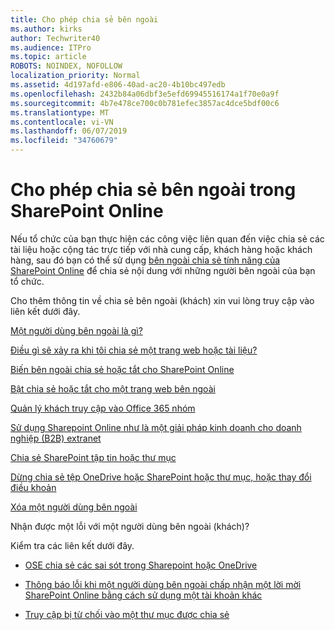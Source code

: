 ```yaml
---
title: Cho phép chia sẻ bên ngoài
ms.author: kirks
author: Techwriter40
ms.audience: ITPro
ms.topic: article
ROBOTS: NOINDEX, NOFOLLOW
localization_priority: Normal
ms.assetid: 4d197afd-e806-40ad-ac20-4b10bc497edb
ms.openlocfilehash: 2432b84a06dbf3e5efd69945516174a1f70e0a9f
ms.sourcegitcommit: 4b7e478ce700c0b781efec3857ac4dce5bdf00c6
ms.translationtype: MT
ms.contentlocale: vi-VN
ms.lasthandoff: 06/07/2019
ms.locfileid: "34760679"
---
```

# <a name="enable-external-sharing-in-sharepoint-online"></a>Cho phép chia sẻ bên ngoài trong SharePoint Online

Nếu tổ chức của bạn thực hiện các công việc liên quan đến việc chia sẻ các tài liệu hoặc cộng tác trực tiếp với nhà cung cấp, khách hàng hoặc khách hàng, sau đó bạn có thể sử dụng [bên ngoài chia sẻ tính năng của SharePoint Online](https://docs.microsoft.com/sharepoint/external-sharing-overview) để chia sẻ nội dung với những người bên ngoài của bạn tổ chức.

Cho thêm thông tin về chia sẻ bên ngoài (khách) xin vui lòng truy cập vào liên kết dưới đây.

[Một người dùng bên ngoài là gì?](https://docs.microsoft.com/sharepoint/external-sharing-overview#what-is-an-external-user)

[Điều gì sẽ xảy ra khi tôi chia sẻ một trang web hoặc tài liệu?](https://docs.microsoft.com/sharepoint/external-sharing-overview#what-happens-when-i-share-a-site-or-document)

[Biến bên ngoài chia sẻ hoặc tắt cho SharePoint Online](https://docs.microsoft.com/sharepoint/turn-external-sharing-on-or-off)

[Bật chia sẻ hoặc tắt cho một trang web bên ngoài](https://docs.microsoft.com/sharepoint/change-external-sharing-site)

[Quản lý khách truy cập vào Office 365 nhóm](https://docs.microsoft.com/office365/admin/create-groups/manage-guest-access-in-groups?view=o365-worldwide)

[Sử dụng Sharepoint Online như là một giải pháp kinh doanh cho doanh nghiệp (B2B) extranet](https://docs.microsoft.com/sharepoint/create-b2b-extranet)

[Chia sẻ SharePoint tập tin hoặc thư mục](https://support.office.com/article/share-sharepoint-files-or-folders-1fe37332-0f9a-4719-970e-d2578da4941c)

[Dừng chia sẻ tệp OneDrive hoặc SharePoint hoặc thư mục, hoặc thay đổi điều khoản](https://support.office.com/article/stop-sharing-onedrive-or-sharepoint-files-or-folders-or-change-permissions-0a36470f-d7fe-40a0-bd74-0ac6c1e13323?ui=en-US&amp;rs=en-US&amp;ad=US)

[Xóa một người dùng bên ngoài](https://docs.microsoft.com/sharepoint/remove-users#delete-a-guest-from-the-microsoft-365-admin-center)

Nhận được một lỗi với một người dùng bên ngoài (khách)?

Kiểm tra các liên kết dưới đây. 

- [OSE chia sẻ các sai sót trong Sharepoint hoặc OneDrive](https://docs.microsoft.com/sharepoint/sharepoint-onedrive-error-message)

- [Thông báo lỗi khi một người dùng bên ngoài chấp nhận một lời mời SharePoint Online bằng cách sử dụng một tài khoản khác](https://support.office.com/article/Error-message-when-an-external-user-accepts-a-SharePoint-Online-invitation-by-using-another-account-f0d34413-ea7c-42c7-a485-c4e5d421e5f0)

- [Truy cập bị từ chối vào một thư mục được chia sẻ](https://support.office.com/client/d678b57a-53ad-4414-9423-d8726a0c532f)
